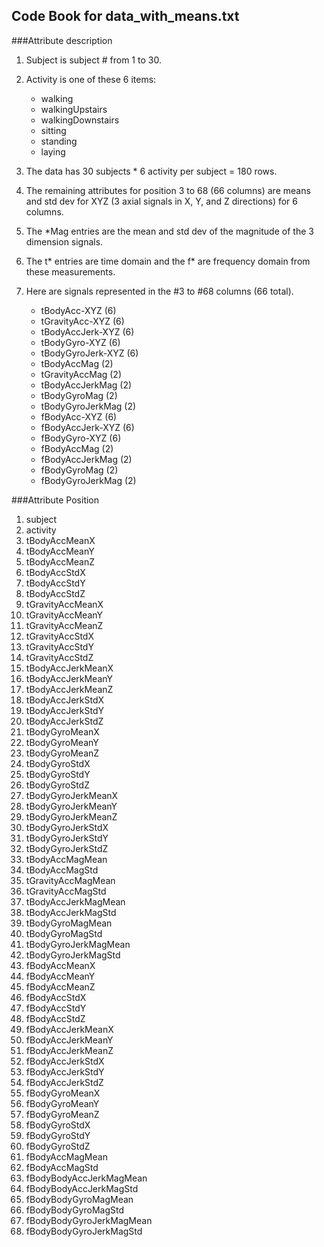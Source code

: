 ## Code Book for **data\_with_means.txt**

###Attribute description

1. Subject is subject # from 1 to 30.

2. Activity is one of these 6 items:
	- walking
	- walkingUpstairs
	- walkingDownstairs
	- sitting
	- standing
	- laying
	
3. The data has 30 subjects * 6 activity per subject = 180 rows.
4. The remaining attributes for position 3 to 68 (66 columns) are  means and std dev for XYZ (3 axial signals in X, Y, and Z directions) for 6 columns.
5. The *Mag entries are the mean and std dev of the magnitude of the 3 dimension signals.
6. The t* entries are time domain and the f* are frequency domain from these measurements.
7. Here are signals represented in the #3 to #68 columns (66 total). 
	- tBodyAcc-XYZ (6)
	- tGravityAcc-XYZ (6)
	- tBodyAccJerk-XYZ (6)
	- tBodyGyro-XYZ (6)
	- tBodyGyroJerk-XYZ (6)
	- tBodyAccMag (2)
	- tGravityAccMag (2)
	- tBodyAccJerkMag (2)
	- tBodyGyroMag (2)
	- tBodyGyroJerkMag (2)
	- fBodyAcc-XYZ (6)
	- fBodyAccJerk-XYZ (6)
	- fBodyGyro-XYZ (6)
	- fBodyAccMag (2)
	- fBodyAccJerkMag (2)
	- fBodyGyroMag (2)
	- fBodyGyroJerkMag (2)




###Attribute Position



1.	subject 
2.	activity
3.	tBodyAccMeanX
4.	tBodyAccMeanY
5.	tBodyAccMeanZ
6.	tBodyAccStdX
7.	tBodyAccStdY
8.	tBodyAccStdZ
9.	tGravityAccMeanX
10.	tGravityAccMeanY
11.	tGravityAccMeanZ
12.	tGravityAccStdX
13.	tGravityAccStdY
14.	tGravityAccStdZ
15.	tBodyAccJerkMeanX
16.	tBodyAccJerkMeanY
17.	tBodyAccJerkMeanZ
18.	tBodyAccJerkStdX
19.	tBodyAccJerkStdY
20.	tBodyAccJerkStdZ
21.	tBodyGyroMeanX
22.	tBodyGyroMeanY
23.	tBodyGyroMeanZ
24.	tBodyGyroStdX
25.	tBodyGyroStdY
26.	tBodyGyroStdZ
27.	tBodyGyroJerkMeanX
28.	tBodyGyroJerkMeanY
29.	tBodyGyroJerkMeanZ
30.	tBodyGyroJerkStdX
31.	tBodyGyroJerkStdY
32.	tBodyGyroJerkStdZ
33.	tBodyAccMagMean
34.	tBodyAccMagStd
35.	tGravityAccMagMean
36.	tGravityAccMagStd
37.	tBodyAccJerkMagMean
38.	tBodyAccJerkMagStd
39.	tBodyGyroMagMean
40.	tBodyGyroMagStd
41.	tBodyGyroJerkMagMean
42.	tBodyGyroJerkMagStd
43.	fBodyAccMeanX
44.	fBodyAccMeanY
45.	fBodyAccMeanZ
46.	fBodyAccStdX
47.	fBodyAccStdY
48.	fBodyAccStdZ
49.	fBodyAccJerkMeanX
50.	fBodyAccJerkMeanY
51.	fBodyAccJerkMeanZ
52.	fBodyAccJerkStdX
53.	fBodyAccJerkStdY
54.	fBodyAccJerkStdZ
55.	fBodyGyroMeanX
56.	fBodyGyroMeanY
57.	fBodyGyroMeanZ
58.	fBodyGyroStdX
59.	fBodyGyroStdY
60.	fBodyGyroStdZ
61.	fBodyAccMagMean
62.	fBodyAccMagStd
63.	fBodyBodyAccJerkMagMean
64.	fBodyBodyAccJerkMagStd
65.	fBodyBodyGyroMagMean
66.	fBodyBodyGyroMagStd
67.	fBodyBodyGyroJerkMagMean
68.	fBodyBodyGyroJerkMagStd
